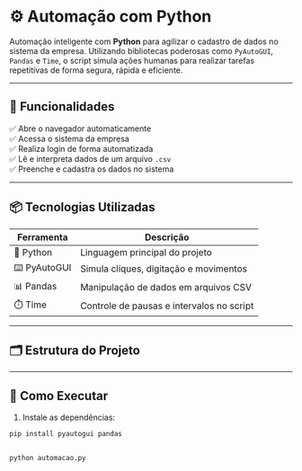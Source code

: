 # ⚙️ Automação com Python

Automação inteligente com **Python** para agilizar o cadastro de dados no sistema da empresa. Utilizando bibliotecas poderosas como `PyAutoGUI`, `Pandas` e `Time`, o script simula ações humanas para realizar tarefas repetitivas de forma segura, rápida e eficiente.

---

## 🧠 Funcionalidades

✅ Abre o navegador automaticamente  
✅ Acessa o sistema da empresa  
✅ Realiza login de forma automatizada  
✅ Lê e interpreta dados de um arquivo `.csv`  
✅ Preenche e cadastra os dados no sistema  

---

## 📦 Tecnologias Utilizadas

| Ferramenta    | Descrição                                 |
|---------------|--------------------------------------------|
| 🐍 Python      | Linguagem principal do projeto             |
| ⌨️ PyAutoGUI   | Simula cliques, digitação e movimentos     |
| 📊 Pandas      | Manipulação de dados em arquivos CSV       |
| ⏱️ Time        | Controle de pausas e intervalos no script  |

---

## 🗂 Estrutura do Projeto

---

## 🚀 Como Executar

1. Instale as dependências:

```bash
pip install pyautogui pandas


python automacao.py




